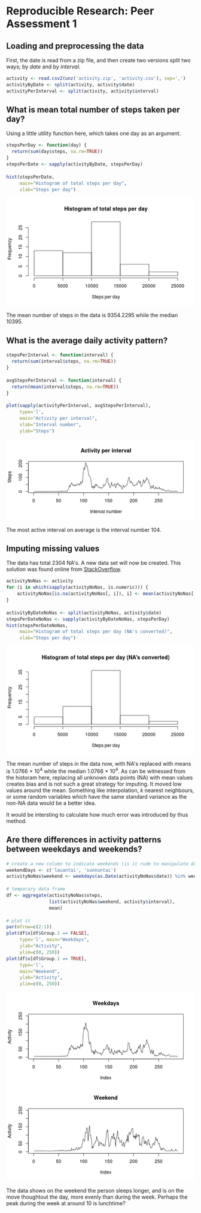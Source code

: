 # Reproducible Research: Peer Assessment 1

## Loading and preprocessing the data

First, the date is read from a zip file, and then create two versions
split two ways; by *date* and by *interval*.

```r
activity <- read.csv2(unz('activity.zip', 'activity.csv'), sep=',')
activityByDate <- split(activity, activity$date)
activityPerInterval <- split(activity, activity$interval)
```

## What is mean total number of steps taken per day?

Using a little utility function here, which takes one day as an argument.


```r
stepsPerDay <- function(day) {
  return(sum(day$steps, na.rm=TRUE))
}
stepsPerDate <- sapply(activityByDate, stepsPerDay)

hist(stepsPerDate,
     main="Histogram of total steps per day",
     xlab="Steps per day")
```

![plot of chunk meanTotalStepsPerDay](figure/meanTotalStepsPerDay.png) 

The mean number of steps in the data is 9354.2295 while
the median 10395.

## What is the average daily activity pattern?


```r
stepsPerInterval <- function(interval) {
  return(sum(interval$steps, na.rm=TRUE))
}

avgStepsPerInterval <- function(interval) {
  return(mean(interval$steps, na.rm=TRUE))
}

plot(sapply(activityPerInterval, avgStepsPerInterval),
     type='l',
     main="Activity per interval",
     xlab="Interval number",
     ylab="Steps")
```

![plot of chunk avgDailyPattern](figure/avgDailyPattern.png) 

The most active interval on average is the interval
number 104.

## Imputing missing values

The data has total 2304 NA's. A new data set
will now be created. This solution was found online
from [StackOverflow](http://stackoverflow.com/questions/9322773/how-to-replace-na-with-mean-by-subset-in-r-impute-with-plyr).


```r
activityNoNas <- activity
for (i in which(sapply(activityNoNas, is.numeric))) {
    activityNoNas[is.na(activityNoNas[, i]), i] <- mean(activityNoNas[, i], na.rm = TRUE)
}

activityByDateNoNas <- split(activityNoNas, activity$date)
stepsPerDateNoNas <- sapply(activityByDateNoNas, stepsPerDay)
hist(stepsPerDateNoNas,
     main="Histogram of total steps per day (NA's converted)",
     xlab="Steps per day")
```

![plot of chunk handleNas](figure/handleNas.png) 

The mean number of steps in the data now, with NA's replaced with means
is 1.0766 &times; 10<sup>4</sup> while the median 1.0766 &times; 10<sup>4</sup>.
As can be witnessed from the historam here, replacing all unknown data
points (NA) with mean values creates bias and is not such a great strategy
for imputing. It moved low values around the mean. Something like
interpolation, *k* nearest neighbours, or some random variables which have
the same standard variance as the non-NA data would be a better idea.

It would be intersting to calculate how much error was introduced by thus
method.

## Are there differences in activity patterns between weekdays and weekends?


```r
# create a new column to indicate weekends (is it rude to manipulate data?)
weekendDays <- c('lauantai', 'sunnuntai')
activityNoNas$weekend <- weekdays(as.Date(activityNoNas$date)) %in% weekendDays

# temporary data frame
df <- aggregate(activityNoNas$steps,
                list(activityNoNas$weekend, activity$interval),
                mean)

# plot it
par(mfrow=c(2:1))
plot(df$x[df$Group.1 == FALSE],
     type='l', main="Weekdays",
     ylab="Activity",
     ylim=c(0, 250))
plot(df$x[df$Group.1 == TRUE],
     type='l',
     main="Weekend",
     ylab="Activity",
     ylim=c(0, 250))
```

![plot of chunk weekends](figure/weekends.png) 

The data shows on the weekend the person sleeps longer, and is on the move
thoughtout the day, more evenly than during the week. Perhaps the peak
during the week at around 10 is lunchtime?
